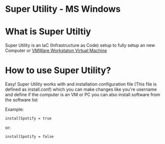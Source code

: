 # Super Utility - MS Windows

# What is Super Utiltiy
Super Utility is an IaC (Infrastructure as Code) setup to fully setup an new Computer or [VMWare Workstaton Virtual Machine](https://vmware.com)

# How to use Super Utility?
Easy! Super Utility works with and installation configuration file (This file is defined as install.conf) which you can make changes like you're username and define if the computer is an VM or PC you can also install software from the software list

Example:
````
installSpotify = true
````
or:
````
installSpotify = false
````
